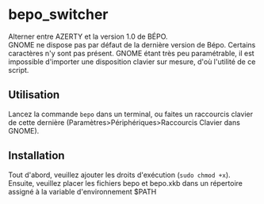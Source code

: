 # bepo_switcher
Alterner entre AZERTY et la version 1.0 de BÉPO.  
GNOME ne dispose pas par défaut de la dernière version de Bépo. Certains caractères n'y sont pas présent. GNOME étant très peu paramétrable, il est impossible d'importer une disposition clavier sur mesure, d'où l'utilité de ce script.

## Utilisation
Lancez la commande `bepo` dans un terminal, ou faites un raccourcis clavier de cette dernière (Paramètres>Périphériques>Raccourcis Clavier dans GNOME).

## Installation
Tout d'abord, veuillez ajouter les droits d'exécution (`sudo chmod +x`). Ensuite, veuillez placer les fichiers bepo et bepo.xkb dans un répertoire assigné à la variable d'environnement $PATH
